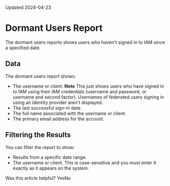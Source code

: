 Updated 2024-04-23
# Dormant Users Report
The dormant users reports shows users who haven't signed in to IAM since a specified date.
## Data
The dormant users report shows: 
  * The username or client. 
**Note** This just shows users who have signed in to IAM using their IAM credentials (username and password, or username and second factor). Usernames of federated users signing in using an identity provider aren't displayed.
  * The last successful sign-in date.
  * The full name associated with the username or client.
  * The primary email address for the account.


## Filtering the Results
You can filter the report to show: 
  * Results from a specific date range.
  * The username or client. This is case-sensitive and you must enter it exactly as it appears on the system.


Was this article helpful?
YesNo

